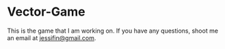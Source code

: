 Vector-Game
===========

This is the game that I am working on. If you have any questions, shoot me an email at jessifin@gmail.com.
